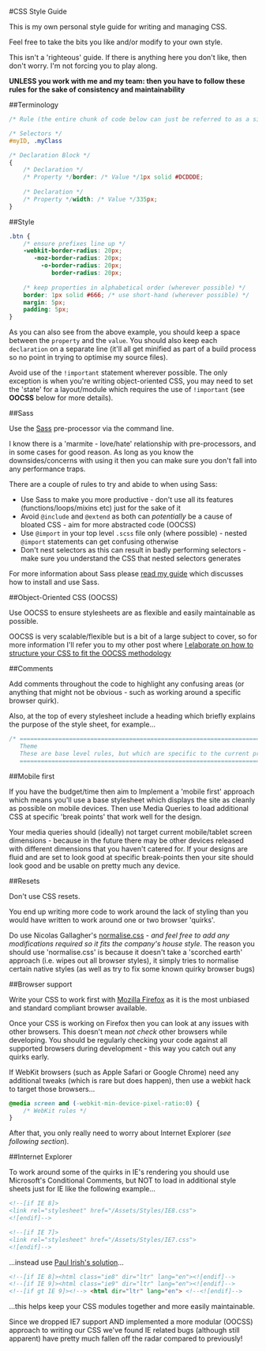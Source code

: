 #CSS Style Guide

This is my own personal style guide for writing and managing CSS. 

Feel free to take the bits you like and/or modify to your own style.

This isn't a 'righteous' guide. If there is anything here you don't like, then don't worry. I'm not forcing you to play along.

**UNLESS you work with me and my team: then you have to follow these rules for the sake of consistency and maintainability**

##Terminology

```css
/* Rule (the entire chunk of code below can just be referred to as a single 'rule') */

/* Selectors */
#myID, .myClass 

/* Declaration Block */
{
	/* Declaration */
	/* Property */border: /* Value */1px solid #DCDDDE;
	
	/* Declaration */
	/* Property */width: /* Value */335px;
}
```

##Style

```css
.btn {
    /* ensure prefixes line up */
	-webkit-border-radius: 20px;
       -moz-border-radius: 20px;
         -o-border-radius: 20px;
            border-radius: 20px;
	
	/* keep properties in alphabetical order (wherever possible) */
	border: 1px solid #666; /* use short-hand (wherever possible) */
	margin: 5px;
	padding: 5px;
}
```

As you can also see from the above example, you should keep a space between the `property` and the `value`. You should also keep each `declaration` on a separate line (it'll all get minified as part of a build process so no point in trying to optimise my source files).

Avoid use of the `!important` statement wherever possible. The only exception is when you're writing object-oriented CSS, you may need to set the 'state' for a layout/module which requires the use of `!important` (see **OOCSS** below for more details).

##Sass

Use the [Sass](http://sass-lang.com/) pre-processor via the command line.

I know there is a 'marmite - love/hate' relationship with pre-processors, and in some cases for good reason. As long as you know the downsides/concerns with using it then you can make sure you don't fall into any performance traps.

There are a couple of rules to try and abide to when using Sass:

* Use Sass to make you more productive - don't use all its features (functions/loops/mixins etc) just for the sake of it
* Avoid `@include` and `@extend` as both can _potentially_ be a cause of bloated CSS - aim for more abstracted code (OOCSS)
* Use `@import` in your top level `.scss` file only (where possible) - nested `@import` statements can get confusing otherwise
* Don't nest selectors as this can result in badly performing selectors - make sure you understand the CSS that nested selectors generates

For more information about Sass please [read my guide](https://github.com/Integralist/Blog-Posts/blob/master/Guide-to-using-SASS.md) which discusses how to install and use Sass.

##Object-Oriented CSS (OOCSS)

Use OOCSS to ensure stylesheets are as flexible and easily maintainable as possible.

OOCSS is very scalable/flexible but is a bit of a large subject to cover, so for more information I'll refer you to my other post where [I elaborate on how to structure your CSS to fit the OOCSS methodology](https://github.com/Integralist/Resume/blob/master/Object-Oriented-CSS.md)

##Comments

Add comments throughout the code to highlight any confusing areas (or anything that might not be obvious - such as working around a specific browser quirk).

Also, at the top of every stylesheet include a heading which briefly explains the purpose of the style sheet, for example…

```css
/* =============================================================================
   Theme
   These are base level rules, but which are specific to the current project
   ========================================================================== */
```

##Mobile first

If you have the budget/time then aim to Implement a 'mobile first' approach which means you'll use a base stylesheet which displays the site as cleanly as possible on mobile devices. Then use Media Queries to load additional CSS at specific 'break points' that work well for the design.

Your media queries should (ideally) not target current mobile/tablet screen dimensions - because in the future there may be other devices released with different dimensions that you haven't catered for. If your designs are fluid and are set to look good at specific break-points then your site should look good and be usable on pretty much any device.

##Resets

Don't use CSS resets. 

You end up writing more code to work around the lack of styling than you would have written to work around one or two browser 'quirks'.

Do use Nicolas Gallagher's [normalise.css](https://github.com/necolas/normalize.css) - *and feel free to add any modifications required so it fits the company's house style*. The reason you should use 'normalise.css' is because it doesn't take a 'scorched earth' approach (i.e. wipes out all browser styles), it simply tries to normalise certain native styles (as well as try to fix some known quirky browser bugs) 

##Browser support

Write your CSS to work first with [Mozilla Firefox](www.mozilla.org/en-US/firefox/) as it is the most unbiased and standard compliant browser available.

Once your CSS is working on Firefox then you can look at any issues with other browsers. This doesn't mean *not check* other browsers while developing. You should be regularly checking your code against all supported browsers during development - this way you catch out any quirks early.

If WebKit browsers (such as Apple Safari or Google Chrome) need any additional tweaks (which is rare but does happen), then use a webkit hack to target those browsers… 

```css
@media screen and (-webkit-min-device-pixel-ratio:0) {
    /* WebKit rules */
}
```

After that, you only really need to worry about Internet Explorer (*see following section*).

##Internet Explorer

To work around some of the quirks in IE's rendering you should use Microsoft's Conditional Comments, but NOT to load in additional style sheets just for IE like the following example...

```html
<!--[if IE 8]>
<link rel="stylesheet" href="/Assets/Styles/IE8.css">
<![endif]-->

<!--[if IE 7]>
<link rel="stylesheet" href="/Assets/Styles/IE7.css">
<![endif]-->
```

...instead use [Paul Irish's solution](http://paulirish.com/2008/conditional-stylesheets-vs-css-hacks-answer-neither/)…

```html
<!--[if IE 8]><html class="ie8" dir="ltr" lang="en"><![endif]-->
<!--[if IE 9]><html class="ie9" dir="ltr" lang="en"><![endif]-->
<!--[if gt IE 9]><!--> <html dir="ltr" lang="en"> <!--<![endif]-->
```

...this helps keep your CSS modules together and more easily maintainable.

Since we dropped IE7 support AND implemented a more modular (OOCSS) approach to writing our CSS we've found IE related bugs (although still apparent) have pretty much fallen off the radar compared to previously!